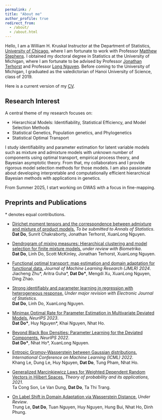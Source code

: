 ```yaml
---
permalink: /
title: "About me"
author_profile: true
redirect_from: 
  - /about/
  - /about.html
---
```


Hello, I am a William H. Kruskal Instructor at the Department of Statistics, [University of Chicago](https://stat.uchicago.edu/), where I am fortunate to work with Professor [Matthew Stephens](https://stephenslab.uchicago.edu/). I obtained my doctoral degree in Statistics at the University of Michigan, where I am
fortunate to be advised by Professor [Jonathan Terhorst](https://jthlab.github.io/) and Professor [Long Nguyen](https://dept.stat.lsa.umich.edu/~xuanlong/).
Before coming to the University of Michigan, I graduated as the valedictorian of Hanoi
University of Science, class of 2019.

Here is a current version of my [CV](https://dodat97.github.io/files/CVDat.pdf).

## Research Interest

A central theme of my research focuses on:

* Hierarchical Models: Identifiability, Statistical Efficiency, and Model Selection
Methods
* Statistical Genetics, Population genetics, and Phylogenetics
* Statistical Optimal Transport

I study identifiability and parameter estimation for latent variable models such as mixture and admixture models with unknown number of components using optimal transport, empirical process theory, and Bayesian asymptotic theory. From that, my collaborators and I provide rigorous model selection methods for those models. I am also passionate about developing interpretable and computationally efficient hierarchical Bayesian methods with applications in genetics. 	

From Summer 2025, I start working on GWAS with a focus in fine-mapping.

## Preprints and Publications 
\* denotes equal contributions.

- [Dirichet moment tensors and the correspondence between admixture and mixture of product models.]() *To be submitted to Annals of Statistics*.  
  **Dat Do**, Sunrit Chakraborty, Jonathan Terhorst, XuanLong Nguyen.

- [Dendrogram of mixing measures: Hierarchical clustering and model selection for
finite mixture models.](https://arxiv.org/pdf/2403.01684) *under review with Biometrika*.  
  **Dat Do**, Linh Do, Scott McKinley, Jonathan Terhorst, XuanLong Nguyen.

- [Functional optimal transport: map estimation and domain adaptation for functional
data.](https://www.jmlr.org/papers/volume25/22-0217/22-0217.pdf) *Journal of Machine Learning Research (JMLR) 2024*.  
  Jiacheng Zhu\*, Aritra Guha\*, **Dat Do\***, Mengdi Xu, XuanLong Nguyen, Ding Zhao.

- [Strong identifiably and parameter learning in regression with heterogeneous response.](https://arxiv.org/pdf/2212.04091) *Under major revision with Electronic Journal of Statistics*.  
  **Dat Do**, Linh Do, XuanLong Nguyen.

- [Minimax Optimal Rate for Parameter Estimation in Multivariate Deviated Models.](https://openreview.net/pdf?id=w3ghbKBJg4) *NeurIPS 2023*.  
  **Dat Do\***, Huy Nguyen\*, Khai Nguyen, Nhat Ho.

- [Beyond Black Box Densities: Parameter Learning for the Deviated Components.](https://arxiv.org/pdf/2202.02651) *NeurIPS 2022*.  
  **Dat Do\***, Nhat Ho\*, XuanLong Nguyen.

- [Entropic Gromov-Wasserstein between Gaussian distributions.](https://proceedings.mlr.press/v162/le22a/le22a.pdf1) *International Conference on Machine Learning (ICML) 2022*.  
  Khang Le, Dung Le, Huy Nguyen, **Dat Do**, Tung Pham, Nhat Ho. 

- [Generalized Marcinkiewicz Laws for Weighted Dependent Random Vectors in Hilbert Spaces.](https://epubs.siam.org/doi/10.1137/S0040585X97T991039) *Theory of probability and its applications, 2021*.  
  Ta Cong Son, Le Van Dung, **Dat Do**, Ta Thi Trang.

- [On Label Shift in Domain Adaptation via Wasserstein Distance.](https://arxiv.org/pdf/2110.15520) *Under Review*.  
  Trung Le, **Dat Do**, Tuan Nguyen, Huy Nguyen, Hung Bui, Nhat Ho, Dinh Phung. 





